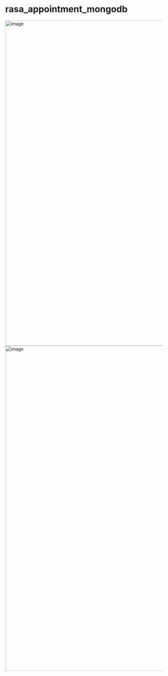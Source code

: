 # rasa_appointment_mongodb
<img width="1600" height="1040" alt="image" src="https://github.com/user-attachments/assets/5cf3ef6e-7bee-4005-8c7f-28dadeffa0e1" />

<img width="1600" height="1040" alt="image" src="https://github.com/user-attachments/assets/aecd507c-58f3-4602-acc8-69d7b0ad2f9a" />
